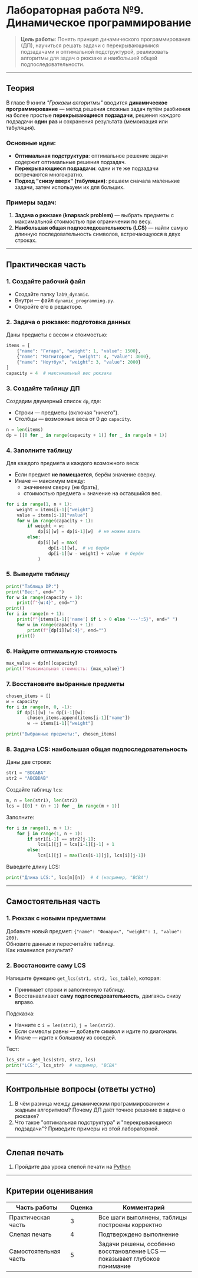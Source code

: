 # **Лабораторная работа №9. Динамическое программирование**

> **Цель работы**: Понять принцип динамического программирования (ДП), научиться решать задачи с перекрывающимися подзадачами и оптимальной подструктурой, реализовать алгоритмы для задач о рюкзаке и наибольшей общей подпоследовательности.

---

## **Теория**

В главе 9 книги *"Грокаем алгоритмы"* вводится **динамическое программирование** — метод решения сложных задач путём разбиения на более простые **перекрывающиеся подзадачи**, решения каждого подзадачи **один раз** и сохранения результата (мемоизация или табуляция).

### Основные идеи:
- **Оптимальная подструктура**: оптимальное решение задачи содержит оптимальные решения подзадач.
- **Перекрывающиеся подзадачи**: одни и те же подзадачи встречаются многократно.
- **Подход "снизу вверх" (табуляция)**: решаем сначала маленькие задачи, затем используем их для больших.

### Примеры задач:
1. **Задача о рюкзаке (knapsack problem)** — выбрать предметы с максимальной стоимостью при ограничении по весу.
2. **Наибольшая общая подпоследовательность (LCS)** — найти самую длинную последовательность символов, встречающуюся в двух строках.

---

## **Практическая часть**

### 1. Создайте рабочий файл
- Создайте папку `lab9_dynamic`.
- Внутри — файл `dynamic_programming.py`.
- Откройте его в редакторе.

### 2. Задача о рюкзаке: подготовка данных
Даны предметы с весом и стоимостью:

```python
items = [
    {"name": "Гитара", "weight": 1, "value": 1500},
    {"name": "Магнитофон", "weight": 4, "value": 3000},
    {"name": "Ноутбук", "weight": 3, "value": 2000}
]
capacity = 4  # максимальный вес рюкзака
```

### 3. Создайте таблицу ДП
Создадим двумерный список `dp`, где:
- Строки — предметы (включая "ничего").
- Столбцы — возможные веса от 0 до `capacity`.

```python
n = len(items)
dp = [[0 for _ in range(capacity + 1)] for _ in range(n + 1)]
```

### 4. Заполните таблицу
Для каждого предмета и каждого возможного веса:
- Если предмет **не помещается**, берём значение сверху.
- Иначе — максимум между:
  - значением сверху (не брать),
  - стоимостью предмета + значение на оставшийся вес.

```python
for i in range(1, n + 1):
    weight = items[i-1]["weight"]
    value = items[i-1]["value"]
    for w in range(capacity + 1):
        if weight > w:
            dp[i][w] = dp[i-1][w]  # не можем взять
        else:
            dp[i][w] = max(
                dp[i-1][w],  # не берём
                dp[i-1][w - weight] + value  # берём
            )
```

### 5. Выведите таблицу
```python
print("Таблица DP:")
print("Вес:", end=" ")
for w in range(capacity + 1):
    print(f"{w:4}", end="")
print()
for i in range(n + 1):
    print(f"{items[i-1]['name'] if i > 0 else '---':5}", end=" ")
    for w in range(capacity + 1):
        print(f"{dp[i][w]:4}", end="")
    print()
```

### 6. Найдите оптимальную стоимость
```python
max_value = dp[n][capacity]
print(f"Максимальная стоимость: {max_value}")
```

### 7. Восстановите выбранные предметы
```python
chosen_items = []
w = capacity
for i in range(n, 0, -1):
    if dp[i][w] != dp[i-1][w]:
        chosen_items.append(items[i-1]["name"])
        w -= items[i-1]["weight"]

print("Выбранные предметы:", chosen_items)
```

### 8. Задача LCS: наибольшая общая подпоследовательность
Даны две строки:
```python
str1 = "BDCABA"
str2 = "ABCBDAB"
```

Создайте таблицу `lcs`:
```python
m, n = len(str1), len(str2)
lcs = [[0] * (n + 1) for _ in range(m + 1)]
```

Заполните:
```python
for i in range(1, m + 1):
    for j in range(1, n + 1):
        if str1[i-1] == str2[j-1]:
            lcs[i][j] = lcs[i-1][j-1] + 1
        else:
            lcs[i][j] = max(lcs[i-1][j], lcs[i][j-1])
```

Выведите длину LCS:
```python
print("Длина LCS:", lcs[m][n])  # 4 (например, "BCBA")
```

---

## **Самостоятельная часть**

### 1. Рюкзак с новыми предметами
Добавьте новый предмет: `{"name": "Фонарик", "weight": 1, "value": 200}`.  
Обновите данные и пересчитайте таблицу.  
Как изменился результат?

### 2. Восстановите саму LCS
Напишите функцию `get_lcs(str1, str2, lcs_table)`, которая:
- Принимает строки и заполненную таблицу.
- Восстанавливает **саму подпоследовательность**, двигаясь снизу вправо.

Подсказка:
- Начните с `i = len(str1)`, `j = len(str2)`.
- Если символы равны — добавьте символ и идите по диагонали.
- Иначе — идите к большему из соседей.

Тест:
```python
lcs_str = get_lcs(str1, str2, lcs)
print("LCS:", lcs_str)  # например, "BCBA"
```

---

## **Контрольные вопросы** (ответы устно)

1. В чём разница между динамическим программированием и жадным алгоритмом? Почему ДП даёт точное решение в задаче о рюкзаке?  
2. Что такое "оптимальная подструктура" и "перекрывающиеся подзадачи"? Приведите примеры из этой лабораторной.

---

## **Слепая печать**
1. Пройдите два урока слепой печати на [Python](https://stamina-online.com/ru/workout/programming/15)

---

## **Критерии оценивания**

| Часть работы              | Оценка | Комментарий |
|--------------------------|--------|-------------|
| Практическая часть       | 3      | Все шаги выполнены, таблицы построены корректно |
| Слепая печать            | 4      | Подтверждено выполнение |
| Самостоятельная часть    | 5      | Задачи решены, особенно восстановление LCS — показывает глубокое понимание |
